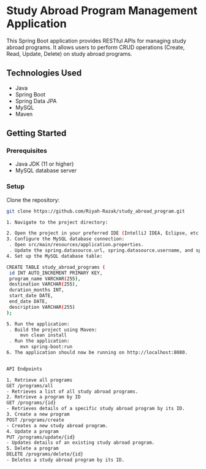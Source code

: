 # Study Abroad Program Management Application

This Spring Boot application provides RESTful APIs for managing study abroad programs. It allows users to perform CRUD operations (Create, Read, Update, Delete) on study abroad programs.

## Technologies Used

- Java
- Spring Boot
- Spring Data JPA
- MySQL
- Maven

## Getting Started

### Prerequisites

- Java JDK (11 or higher)
- MySQL database server

### Setup

 Clone the repository:

   ```bash
   git clone https://github.com/Riyah-Razak/study_abroad_program.git

1. Navigate to the project directory:

2. Open the project in your preferred IDE (IntelliJ IDEA, Eclipse, etc.).
3. Configure the MySQL database connection:
    . Open src/main/resources/application.properties.
    . Update the spring.datasource.url, spring.datasource.username, and spring.datasource.password properties with your MySQL database connection details.
4. Set up the MySQL database table:

 CREATE TABLE study_abroad_programs (
    id INT AUTO_INCREMENT PRIMARY KEY,
    program_name VARCHAR(255),
    destination VARCHAR(255),
    duration_months INT,
    start_date DATE,
    end_date DATE,
    description VARCHAR(255)
);

5. Run the application:
    . Build the project using Maven:
        mvn clean install
    . Run the application:
        mvn spring-boot:run
6. The application should now be running on http://localhost:8080.


API Endpoints

1. Retrieve all programs
   GET /programs/all
   - Retrieves a list of all study abroad programs.
2. Retrieve a program by ID
   GET /programs/{id}
   - Retrieves details of a specific study abroad program by its ID.
3. Create a new program
   POST /programs/create
   - Creates a new study abroad program.
4. Update a program
   PUT /programs/update/{id}
   - Updates details of an existing study abroad program.
5. Delete a program
   DELETE /programs/delete/{id}
   - Deletes a study abroad program by its ID.





